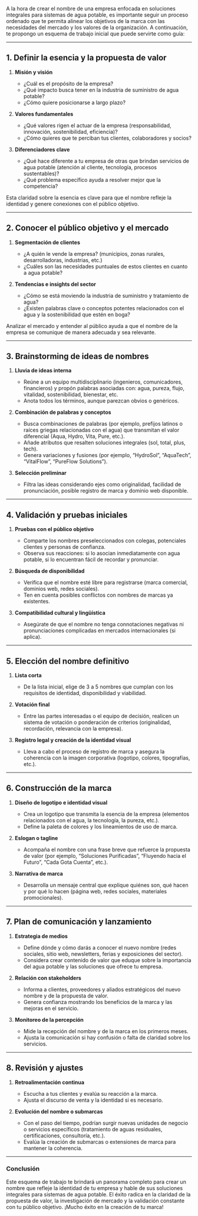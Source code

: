 A la hora de crear el nombre de una empresa enfocada en soluciones integrales para sistemas de agua potable, es importante seguir un proceso ordenado que te permita alinear los objetivos de la marca con las necesidades del mercado y los valores de la organización. A continuación, te propongo un esquema de trabajo inicial que puede servirte como guía:

---

## 1. Definir la esencia y la propuesta de valor

1. **Misión y visión**  
   - ¿Cuál es el propósito de la empresa?  
   - ¿Qué impacto busca tener en la industria de suministro de agua potable?  
   - ¿Cómo quiere posicionarse a largo plazo?

2. **Valores fundamentales**  
   - ¿Qué valores rigen el actuar de la empresa (responsabilidad, innovación, sostenibilidad, eficiencia)?  
   - ¿Cómo quieres que te perciban tus clientes, colaboradores y socios?

3. **Diferenciadores clave**  
   - ¿Qué hace diferente a tu empresa de otras que brindan servicios de agua potable (atención al cliente, tecnología, procesos sustentables)?  
   - ¿Qué problema específico ayuda a resolver mejor que la competencia?

Esta claridad sobre la esencia es clave para que el nombre refleje la identidad y genere conexiones con el público objetivo.

---

## 2. Conocer el público objetivo y el mercado

1. **Segmentación de clientes**  
   - ¿A quién le vende la empresa? (municipios, zonas rurales, desarrolladoras, industrias, etc.)  
   - ¿Cuáles son las necesidades puntuales de estos clientes en cuanto a agua potable?

2. **Tendencias e insights del sector**  
   - ¿Cómo se está moviendo la industria de suministro y tratamiento de agua?  
   - ¿Existen palabras clave o conceptos potentes relacionados con el agua y la sostenibilidad que estén en boga?

Analizar el mercado y entender al público ayuda a que el nombre de la empresa se comunique de manera adecuada y sea relevante.

---

## 3. Brainstorming de ideas de nombres

1. **Lluvia de ideas interna**  
   - Reúne a un equipo multidisciplinario (ingenieros, comunicadores, financieros) y propón palabras asociadas con: agua, pureza, flujo, vitalidad, sostenibilidad, bienestar, etc.  
   - Anota todos los términos, aunque parezcan obvios o genéricos.

2. **Combinación de palabras y conceptos**  
   - Busca combinaciones de palabras (por ejemplo, prefijos latinos o raíces griegas relacionadas con el agua) que transmitan el valor diferencial (Aqua, Hydro, Vita, Pure, etc.).  
   - Añade atributos que resalten soluciones integrales (sol, total, plus, tech).  
   - Genera variaciones y fusiones (por ejemplo, “HydroSol”, “AquaTech”, “VitalFlow”, “PureFlow Solutions”).

3. **Selección preliminar**  
   - Filtra las ideas considerando ejes como originalidad, facilidad de pronunciación, posible registro de marca y dominio web disponible.

---

## 4. Validación y pruebas iniciales

1. **Pruebas con el público objetivo**  
   - Comparte los nombres preseleccionados con colegas, potenciales clientes y personas de confianza.  
   - Observa sus reacciones: si lo asocian inmediatamente con agua potable, si lo encuentran fácil de recordar y pronunciar.

2. **Búsqueda de disponibilidad**  
   - Verifica que el nombre esté libre para registrarse (marca comercial, dominios web, redes sociales).  
   - Ten en cuenta posibles conflictos con nombres de marcas ya existentes.

3. **Compatibilidad cultural y lingüística**  
   - Asegúrate de que el nombre no tenga connotaciones negativas ni pronunciaciones complicadas en mercados internacionales (si aplica).

---

## 5. Elección del nombre definitivo

1. **Lista corta**  
   - De la lista inicial, elige de 3 a 5 nombres que cumplan con los requisitos de identidad, disponibilidad y viabilidad.

2. **Votación final**  
   - Entre las partes interesadas o el equipo de decisión, realicen un sistema de votación o ponderación de criterios (originalidad, recordación, relevancia con la empresa).

3. **Registro legal y creación de la identidad visual**  
   - Lleva a cabo el proceso de registro de marca y asegura la coherencia con la imagen corporativa (logotipo, colores, tipografías, etc.).

---

## 6. Construcción de la marca

1. **Diseño de logotipo e identidad visual**  
   - Crea un logotipo que transmita la esencia de la empresa (elementos relacionados con el agua, la tecnología, la pureza, etc.).  
   - Define la paleta de colores y los lineamientos de uso de marca.

2. **Eslogan o tagline**  
   - Acompaña el nombre con una frase breve que refuerce la propuesta de valor (por ejemplo, “Soluciones Purificadas”, “Fluyendo hacia el Futuro”, “Cada Gota Cuenta”, etc.).

3. **Narrativa de marca**  
   - Desarrolla un mensaje central que explique quiénes son, qué hacen y por qué lo hacen (página web, redes sociales, materiales promocionales).

---

## 7. Plan de comunicación y lanzamiento

1. **Estrategia de medios**  
   - Define dónde y cómo darás a conocer el nuevo nombre (redes sociales, sitio web, newsletters, ferias y exposiciones del sector).  
   - Considera crear contenido de valor que eduque sobre la importancia del agua potable y las soluciones que ofrece tu empresa.

2. **Relación con stakeholders**  
   - Informa a clientes, proveedores y aliados estratégicos del nuevo nombre y de la propuesta de valor.  
   - Genera confianza mostrando los beneficios de la marca y las mejoras en el servicio.

3. **Monitoreo de la percepción**  
   - Mide la recepción del nombre y de la marca en los primeros meses.  
   - Ajusta la comunicación si hay confusión o falta de claridad sobre los servicios.

---

## 8. Revisión y ajustes

1. **Retroalimentación continua**  
   - Escucha a tus clientes y evalúa su reacción a la marca.  
   - Ajusta el discurso de venta y la identidad si es necesario.

2. **Evolución del nombre o submarcas**  
   - Con el paso del tiempo, podrían surgir nuevas unidades de negocio o servicios específicos (tratamiento de aguas residuales, certificaciones, consultoría, etc.).  
   - Evalúa la creación de submarcas o extensiones de marca para mantener la coherencia.

---

### Conclusión

Este esquema de trabajo te brindará un panorama completo para crear un nombre que refleje la identidad de tu empresa y hable de sus soluciones integrales para sistemas de agua potable. El éxito radica en la claridad de la propuesta de valor, la investigación de mercado y la validación constante con tu público objetivo. ¡Mucho éxito en la creación de tu marca!